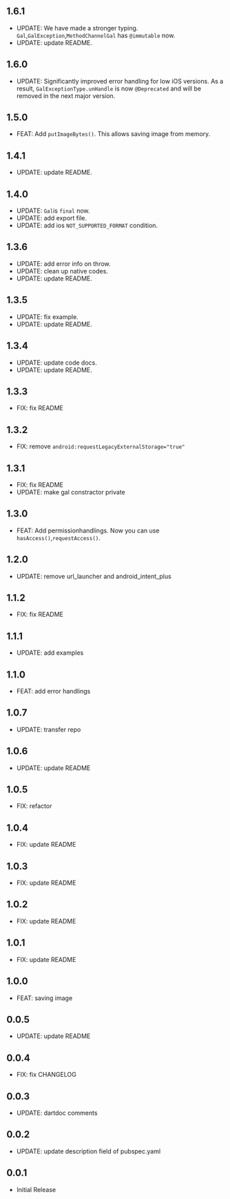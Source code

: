 ## 1.6.1

* UPDATE: We have made a stronger typing. `Gal`,`GalException`,`MethodChannelGal` has `@immutable` now.
* UPDATE: update README.

## 1.6.0

* UPDATE: Significantly improved error handling for low iOS versions. As a result, `GalExceptionType.unHandle` is now `@Deprecated` and will be removed in the next major version.

## 1.5.0

* FEAT: Add `putImageBytes()`. This allows saving image from memory.

## 1.4.1

* UPDATE: update README.

## 1.4.0

* UPDATE: `Gal`is `final` now.
* UPDATE: add export file.
* UPDATE: add ios `NOT_SUPPORTED_FORMAT` condition.

## 1.3.6

* UPDATE: add error info on throw.
* UPDATE: clean up native codes.
* UPDATE: update README.

## 1.3.5

* UPDATE: fix example.
* UPDATE: update README.

## 1.3.4

* UPDATE: update code docs.
* UPDATE: update README.

## 1.3.3

* FIX: fix README 

## 1.3.2

* FIX: remove `android:requestLegacyExternalStorage="true"` 

## 1.3.1

* FIX: fix README
* UPDATE: make gal constractor private

## 1.3.0

* FEAT: Add permissionhandlings. Now you can use `hasAccess()`,`requestAccess()`.

## 1.2.0

* UPDATE: remove url_launcher and android_intent_plus

## 1.1.2

* FIX: fix README

## 1.1.1

* UPDATE: add examples

## 1.1.0

* FEAT: add error handlings

## 1.0.7

* UPDATE: transfer repo

## 1.0.6

* UPDATE: update README

## 1.0.5

* FIX: refactor

## 1.0.4

* FIX: update README

## 1.0.3

* FIX: update README

## 1.0.2

* FIX: update README

## 1.0.1

* FIX: update README

## 1.0.0

* FEAT: saving image

## 0.0.5

* UPDATE: update README

## 0.0.4

* FIX: fix CHANGELOG

## 0.0.3

* UPDATE: dartdoc comments

## 0.0.2

* UPDATE: update description field of pubspec.yaml

## 0.0.1

* Initial Release